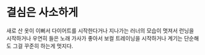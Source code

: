 # 결심은 사소하게

새로 산 옷이 이뻐서 다이어트를 시작한다거나 지나가는 러너의 모습이 멋져서 런닝을 시작하거나 우연히 들은 노래 가사가 좋아서 보컬 트레이닝을 시작하거나 계기는 단순해도 그걸 꾸준히 하는게 멋지다.